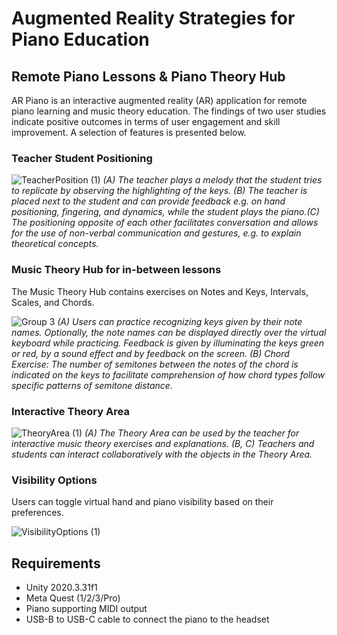 # Augmented Reality Strategies for Piano Education

## Remote Piano Lessons & Piano Theory Hub 
AR Piano is an interactive augmented reality (AR) application for remote piano learning and music theory education. The findings of two user studies indicate positive outcomes in terms of user engagement and skill
improvement. A selection of features is presented below. 

### Teacher Student Positioning
![TeacherPosition (1)](https://github.com/vivienne-amm/ARPiano/assets/58234607/edd40210-3e72-4fbb-8838-607e9ae305e0)
*(A) The teacher plays a melody that the student tries to replicate by observing the highlighting of the keys. (B) The teacher is placed next to the student and can provide feedback e.g. on hand positioning, fingering, and dynamics, while the student plays the piano.(C) The positioning opposite of each other facilitates conversation and allows for the use of non-verbal communication and gestures, e.g. to explain theoretical concepts.*

### Music Theory Hub for in-between lessons
The Music Theory Hub contains exercises on Notes and Keys, Intervals, Scales, and Chords. 

![Group 3](https://github.com/vivienne-amm/ARPiano/assets/58234607/0a9d04d2-4d78-4107-b8a5-3cb207afde54)
*(A) Users can practice recognizing keys given by their note names. Optionally, the note names can be displayed directly over the virtual keyboard while practicing. Feedback is given by illuminating the keys green or red, by a sound effect and by feedback on the screen. (B) Chord Exercise: The number of semitones between the notes of the chord is indicated on
the keys to facilitate comprehension of how chord types follow specific patterns of semitone distance.*

### Interactive Theory Area
![TheoryArea (1)](https://github.com/vivienne-amm/ARPiano/assets/58234607/aca5564f-3008-42f0-ad3d-8c70cba1d164)
*(A) The Theory Area can be used by the teacher for interactive music theory exercises and explanations. (B, C) Teachers and students can interact collaboratively with the objects in the Theory Area.*

### Visibility Options
Users can toggle virtual hand and piano visibility based on their preferences.

![VisibilityOptions (1)](https://github.com/vivienne-amm/ARPiano/assets/58234607/26d8542a-6178-4bd9-bb34-2dc82117e0bd)

## Requirements
* Unity 2020.3.31f1
* Meta Quest (1/2/3/Pro)
* Piano supporting MIDI output
* USB-B to USB-C cable to connect the piano to the headset
